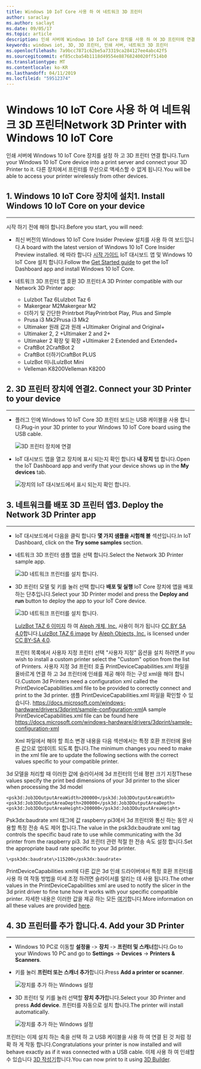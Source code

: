```yaml
---
title: Windows 10 IoT Core 사용 하 여 네트워크 3D 프린터
author: saraclay
ms.author: saclayt
ms.date: 09/05/17
ms.topic: article
description: 인쇄 서버에 Windows 10 IoT Core 장치를 사용 하 여 3D 프린터에 연결 하는 방법을 알아봅니다.
keywords: windows iot, 3D, 3D 프린터, 인쇄 서버, 네트워크 3D 프린터
ms.openlocfilehash: 7a9bcc7871c62be5a73319ca284127ee4abc42f5
ms.sourcegitcommit: ef85ccba54b1118d49554e88768240020ff514b0
ms.translationtype: MT
ms.contentlocale: ko-KR
ms.lasthandoff: 04/11/2019
ms.locfileid: "59512374"
---
```

# <a name="network-3d-printer-with-windows-10-iot-core"></a><span data-ttu-id="fa4ad-104">Windows 10 IoT Core 사용 하 여 네트워크 3D 프린터</span><span class="sxs-lookup"><span data-stu-id="fa4ad-104">Network 3D Printer with Windows 10 IoT Core</span></span>

<span data-ttu-id="fa4ad-105">인쇄 서버에 Windows 10 IoT Core 장치를 설정 하 고 3D 프린터 연결 합니다.</span><span class="sxs-lookup"><span data-stu-id="fa4ad-105">Turn your Windows 10 IoT Core device into a print server and connect your 3D Printer to it.</span></span> <span data-ttu-id="fa4ad-106">다른 장치에서 프린터를 무선으로 액세스할 수 없게 됩니다.</span><span class="sxs-lookup"><span data-stu-id="fa4ad-106">You will be able to access your printer wirelessly from other devices.</span></span>

## <a name="1-install-windows-10-iot-core-on-your-device"></a><span data-ttu-id="fa4ad-107">1. Windows 10 IoT Core 장치에 설치</span><span class="sxs-lookup"><span data-stu-id="fa4ad-107">1. Install Windows 10 IoT Core on your device</span></span>
___
<span data-ttu-id="fa4ad-108">시작 하기 전에 해야 합니다.</span><span class="sxs-lookup"><span data-stu-id="fa4ad-108">Before you start, you will need:</span></span>

* <span data-ttu-id="fa4ad-109">최신 버전의 Windows 10 IoT Core Insider Preview 설치를 사용 하 여 보드입니다.</span><span class="sxs-lookup"><span data-stu-id="fa4ad-109">A board with the latest version of Windows 10 IoT Core Insider Preview installed.</span></span> <span data-ttu-id="fa4ad-110">에 따라 합니다 [시작 가이드](https://developer.microsoft.com/en-us/windows/iot/getstarted) IoT 대시보드 앱 및 Windows 10 IoT Core 설치 합니다.</span><span class="sxs-lookup"><span data-stu-id="fa4ad-110">Follow the [Get Started guide](https://developer.microsoft.com/en-us/windows/iot/getstarted) to get the IoT Dashboard app and install Windows 10 IoT Core.</span></span>
* <span data-ttu-id="fa4ad-111">네트워크 3D 프린터 앱 호환 3D 프린터:</span><span class="sxs-lookup"><span data-stu-id="fa4ad-111">A 3D Printer compatible with our Network 3D Printer app:</span></span>

    * <span data-ttu-id="fa4ad-112">Lulzbot Taz 6</span><span class="sxs-lookup"><span data-stu-id="fa4ad-112">Lulzbot Taz 6</span></span>
    * <span data-ttu-id="fa4ad-113">Makergear M2</span><span class="sxs-lookup"><span data-stu-id="fa4ad-113">Makergear M2</span></span>
    * <span data-ttu-id="fa4ad-114">더하기 및 간단한 Printrbot Play</span><span class="sxs-lookup"><span data-stu-id="fa4ad-114">Printrbot Play, Plus and Simple</span></span>
    * <span data-ttu-id="fa4ad-115">Prusa i3 Mk2</span><span class="sxs-lookup"><span data-stu-id="fa4ad-115">Prusa i3 Mk2</span></span>
    * <span data-ttu-id="fa4ad-116">Ultimaker 원래 값과 원래 +</span><span class="sxs-lookup"><span data-stu-id="fa4ad-116">Ultimaker Original and Original+</span></span>
    * <span data-ttu-id="fa4ad-117">Ultimaker 2, 2 +</span><span class="sxs-lookup"><span data-stu-id="fa4ad-117">Ultimaker 2 and 2+</span></span>
    * <span data-ttu-id="fa4ad-118">Ultimaker 2 확장 및 확장 +</span><span class="sxs-lookup"><span data-stu-id="fa4ad-118">Ultimaker 2 Extended and Extended+</span></span>
    * <span data-ttu-id="fa4ad-119">CraftBot 2</span><span class="sxs-lookup"><span data-stu-id="fa4ad-119">CraftBot 2</span></span>
    * <span data-ttu-id="fa4ad-120">CraftBot 더하기</span><span class="sxs-lookup"><span data-stu-id="fa4ad-120">CraftBot PLUS</span></span>
    * <span data-ttu-id="fa4ad-121">LulzBot 미니</span><span class="sxs-lookup"><span data-stu-id="fa4ad-121">LulzBot Mini</span></span>
    * <span data-ttu-id="fa4ad-122">Velleman K8200</span><span class="sxs-lookup"><span data-stu-id="fa4ad-122">Velleman K8200</span></span>

## <a name="2-connect-your-3d-printer-to-your-device"></a><span data-ttu-id="fa4ad-123">2. 3D 프린터 장치에 연결</span><span class="sxs-lookup"><span data-stu-id="fa4ad-123">2. Connect your 3D Printer to your device</span></span>
___
* <span data-ttu-id="fa4ad-124">플러그 인에 Windows 10 IoT Core 3D 프린터 보드는 USB 케이블을 사용 합니다.</span><span class="sxs-lookup"><span data-stu-id="fa4ad-124">Plug-in your 3D printer to your Windows 10 IoT Core board using the USB cable.</span></span>

    ![3D 프린터 장치에 연결](../media/3DPrintServer/connect-3d-printer.png)

* <span data-ttu-id="fa4ad-126">IoT 대시보드 앱을 열고 장치에 표시 되는지 확인 합니다 **내 장치** 탭 합니다.</span><span class="sxs-lookup"><span data-stu-id="fa4ad-126">Open the IoT Dashboard app and verify that your device shows up in the **My devices** tab.</span></span>

    ![장치의 IoT 대시보드에서 표시 되는지 확인 합니다.](../media/3DPrintServer/selectDevice.png)
    
## <a name="3-deploy-the-network-3d-printer-app"></a><span data-ttu-id="fa4ad-128">3. 네트워크를 배포 3D 프린터 앱</span><span class="sxs-lookup"><span data-stu-id="fa4ad-128">3. Deploy the Network 3D Printer app</span></span>
___
* <span data-ttu-id="fa4ad-129">IoT 대시보드에서 다음을 클릭 합니다 **몇 가지 샘플을 시험해 볼** 섹션입니다.</span><span class="sxs-lookup"><span data-stu-id="fa4ad-129">In IoT Dashboard, click on the **Try some samples** section.</span></span>
* <span data-ttu-id="fa4ad-130">네트워크 3D 프린터 샘플 앱을 선택 합니다.</span><span class="sxs-lookup"><span data-stu-id="fa4ad-130">Select the Network 3D Printer sample app.</span></span>

   ![3D 네트워크 프린터를 설치 합니다.](../media/3dprintserver/dashboard-samples.png)

* <span data-ttu-id="fa4ad-132">3D 프린터 모델 및 키를 눌러 선택 합니다 **배포 및 실행** IoT Core 장치에 앱을 배포 하는 단추입니다.</span><span class="sxs-lookup"><span data-stu-id="fa4ad-132">Select your 3D Printer model and press the **Deploy and run** button to deploy the app to your IoT Core device.</span></span> 

    ![3D 네트워크 프린터를 설치 합니다.](../media/3dprintserver/dashboard-app.png)

    <span data-ttu-id="fa4ad-134">[LulzBot TAZ 6 이미지](http://devel.lulzbot.com/TAZ/Olive/photos/TAZ_6_Angle_Rock2pus_transparent.png) 하 여 [Aleph 개체, Inc.](https://www.alephobjects.com/) 사용이 허가 됩니다 [CC BY SA 4.0](https://creativecommons.org/licenses/by-sa/4.0/)합니다.</span><span class="sxs-lookup"><span data-stu-id="fa4ad-134">[LulzBot TAZ 6 image](http://devel.lulzbot.com/TAZ/Olive/photos/TAZ_6_Angle_Rock2pus_transparent.png) by [Aleph Objects, Inc.](https://www.alephobjects.com/) is licensed under [CC BY-SA 4.0](https://creativecommons.org/licenses/by-sa/4.0/).</span></span>
    
    <span data-ttu-id="fa4ad-135">프린터 목록에서 사용자 지정 프린터 선택 "사용자 지정" 옵션을 설치 하려면.</span><span class="sxs-lookup"><span data-stu-id="fa4ad-135">If you wish to install a custom printer select the "Custom" option from the list of Printers.</span></span> <span data-ttu-id="fa4ad-136">사용자 지정 3d 프린터 호출 PrintDeviceCapabilities.xml 파일을 올바르게 연결 하 고 3d 프린터에 인쇄를 제공 해야 하는 구성 xml을 해야 합니다.</span><span class="sxs-lookup"><span data-stu-id="fa4ad-136">Custom 3d Printers need a configuration xml called the PrintDeviceCapabilities.xml file to be provided to correctly connect and print to the 3d printer.</span></span> <span data-ttu-id="fa4ad-137">샘플 PrintDeviceCapabilities.xml 파일을 확인할 수 있습니다. https://docs.microsoft.com/windows-hardware/drivers/3dprint/sample-configuration-xml</span><span class="sxs-lookup"><span data-stu-id="fa4ad-137">A sample PrintDeviceCapabilities.xml file can be found here https://docs.microsoft.com/windows-hardware/drivers/3dprint/sample-configuration-xml</span></span>
   
   <span data-ttu-id="fa4ad-138">Xml 파일에서 해야 할 최소 변경 내용을 다음 섹션에서는 특정 호환 프린터에 올바른 값으로 업데이트 되도록 합니다.</span><span class="sxs-lookup"><span data-stu-id="fa4ad-138">The minimum changes you need to make in the xml file are to update the following sections with the correct values specific to your compatible printer.</span></span>

<span data-ttu-id="fa4ad-139">3d 모델을 처리할 때 이러한 값에 슬라이서에 3d 프린터의 인쇄 평판 크기 지정</span><span class="sxs-lookup"><span data-stu-id="fa4ad-139">These values specify the print bed dimensions of your 3d printer to the slicer when processing the 3d model</span></span>

    <psk3d:Job3DOutputAreaWidth>200000</psk3d:Job3DOutputAreaWidth>
    <psk3d:Job3DOutputAreaDepth>200000</psk3d:Job3DOutputAreaDepth>
    <psk3d:Job3DOutputAreaHeight>200000</psk3d:Job3DOutputAreaHeight>


<span data-ttu-id="fa4ad-140">Psk3dx:baudrate xml 태그에 값 raspberry pi3에서 3d 프린터와 통신 하는 동안 사용할 특정 전송 속도 제어 합니다.</span><span class="sxs-lookup"><span data-stu-id="fa4ad-140">The value in the psk3dx:baudrate xml tag controls the specific baud rate to use while communicating with the 3d printer from the raspberry pi3.</span></span> <span data-ttu-id="fa4ad-141">3d 프린터 관련 적절 한 전송 속도 설정 합니다.</span><span class="sxs-lookup"><span data-stu-id="fa4ad-141">Set the appropriate baud rate specific to your 3d printer.</span></span> 

```
\<psk3dx:baudrate\>115200</psk3dx:baudrate>
```

<span data-ttu-id="fa4ad-142">PrintDeviceCapabilities xml에 다른 값은 3d 인쇄 드라이버에서 특정 호환 프린터를 사용 하 여 작동 방법을 미세 조정 하려면 슬라이서를 알리는 데 사용 됩니다.</span><span class="sxs-lookup"><span data-stu-id="fa4ad-142">The other values in the PrintDeviceCapabilities xml are used to notify the slicer in the 3d print driver to fine tune how it works with your specific compatible printer.</span></span>
<span data-ttu-id="fa4ad-143">자세한 내용은 이러한 값을 제공 하는 모든 [여기](https://docs.microsoft.com/windows-hardware/drivers/3dprint/slicer-settings)합니다.</span><span class="sxs-lookup"><span data-stu-id="fa4ad-143">More information on all these values are provided [here](https://docs.microsoft.com/windows-hardware/drivers/3dprint/slicer-settings).</span></span>

    
    
## <a name="4-add-your-3d-printer"></a><span data-ttu-id="fa4ad-144">4. 3D 프린터를 추가 합니다.</span><span class="sxs-lookup"><span data-stu-id="fa4ad-144">4. Add your 3D Printer</span></span>
___
* <span data-ttu-id="fa4ad-145">Windows 10 PC로 이동할 **설정을** -> **장치** -> **프린터 및 스캐너**합니다.</span><span class="sxs-lookup"><span data-stu-id="fa4ad-145">Go to your Windows 10 PC and go to **Settings** -> **Devices** -> **Printers & Scanners**.</span></span>
* <span data-ttu-id="fa4ad-146">키를 눌러 **프린터 또는 스캐너 추가**합니다.</span><span class="sxs-lookup"><span data-stu-id="fa4ad-146">Press **Add a printer or scanner**.</span></span>

     ![장치를 추가 하는 Windows 설정](../media/3dprintserver/add-printer.png)

* <span data-ttu-id="fa4ad-148">3D 프린터 및 키를 눌러 선택할 **장치 추가**합니다.</span><span class="sxs-lookup"><span data-stu-id="fa4ad-148">Select your 3D Printer and press **Add device**.</span></span> <span data-ttu-id="fa4ad-149">프린터를 자동으로 설치 합니다.</span><span class="sxs-lookup"><span data-stu-id="fa4ad-149">The printer will install automatically.</span></span>

     ![장치를 추가 하는 Windows 설정](../media/3dprintserver/add-device.png)

<span data-ttu-id="fa4ad-151">프린터는 이제 설치 하는 축을 선택 하 고 USB 케이블을 사용 하 여 연결 된 것 처럼 정확 하 게 작동 합니다.</span><span class="sxs-lookup"><span data-stu-id="fa4ad-151">Congratulations your printer is now installed and will behave exactly as if it was connected with a USB cable.</span></span>
<span data-ttu-id="fa4ad-152">이제 사용 하 여 인쇄할 수 있습니다 [3D 작성기](https://msdn.microsoft.com/windows/hardware/mt561568.aspx)합니다.</span><span class="sxs-lookup"><span data-stu-id="fa4ad-152">You can now print to it using [3D Builder](https://msdn.microsoft.com/windows/hardware/mt561568.aspx).</span></span>
